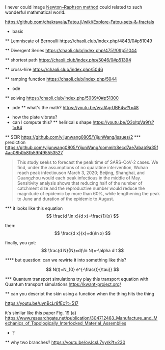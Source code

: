 I never could image [Newton–Raphson method](https://en.wikipedia.org/wiki/Newton%27s_method) could related to such wonderful mathmatical world.


https://github.com/chakravala/Fatou.jl/wiki/Explore-Fatou-sets-&-fractals

* basic

** Lemniscate of Bernoulli 
https://chaoli.club/index.php/4843/0#p51049

** Divergent Series
https://chaoli.club/index.php/4751/0#p51044

** shortest path
https://chaoli.club/index.php/5046/0#p51394

** cross-hire
https://chaoli.club/index.php/5046

** ramping function
https://chaoli.club/index.php/5044

* ode

** solving
https://chaoli.club/index.php/5039/0#p51300

* pde
** what's the math?
https://youtu.be/wvJAgrUBF4w?t=48

- how the plate vibrate?
- can I compute this?
** helirical s shape
https://youtu.be/Q3oItpVa9fs?t=84

** SEIR 
https://github.com/yijunwang0805/YijunWang/issues/2
*** prediction https://github.com/yijunwang0805/YijunWang/commit/8ecd7ae7abab9a35f4ac08b0b8fb59f495553527
> This study seeks to forecast the peak time of SARS-CoV-2 cases. We find, under the assumptions of no quaratine intervention, Wuhan reach peak infectiouson March 3, 2020; Beijing, Shanghai, and Guangzhou would each peak infectious in the middle of May.
> Sensitivity analysis shows that reducing half of the number of catchment size and the reproductive number would reduce the magnitude of epidemic by more than 60%, while lengthening the peak to June and duration of the epidemic to August.


*** it looks like this equation
$$
\frac{d \ln x}{d x}=\frac{1}{x}
$$

then:
$$
\frac{d x}{x}=d(\ln x)
$$

finally, you got:
$$
\frac{d N}{N}=d(\ln N)=-\alpha d t
$$

**** but question: can we rewirte it into something like this?

$$
N(t)=N_{0} e^{-\frac{t}{\tau}}
$$

*** Quantum transport simulations
try play this transport equation with Quantum transport simulations
https://kwant-project.org/

** can you descript the skin using a function when the thing hits the thing

https://youtu.be/uynBcLr8fEc?t=517

it's similar like this paper Fig. 19 (a)
https://www.researchgate.net/publication/304712463_Manufacture_and_Mechanics_of_Topologically_Interlocked_Material_Assemblies

* ?

** why two branches?
https://youtu.be/ovJcsL7vyrk?t=230
